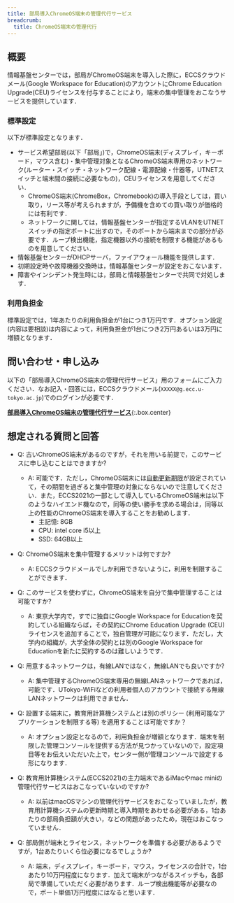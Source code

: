 ```yaml
---
title: 部局導入ChromeOS端末の管理代行サービス
breadcrumb:
  title: ChromeOS端末の管理代行
---
```


## 概要

情報基盤センターでは，部局がChromeOS端末を導入した際に，ECCSクラウドメール(Google Workspace for Education)のアカウントにChrome Education Upgrade(CEU)ライセンスを付与することにより，端末の集中管理をおこなうサービスを提供しています．

### 標準設定

以下が標準設定となります．

- サービス希望部局(以下「部局」)で，ChromeOS端末(ディスプレイ，キーボード，マウス含む)・集中管理対象となるChromeOS端末専用のネットワーク(ルーター・スイッチ・ネットワーク配線・電源配線・什器等，UTNETスイッチと端末間の接続に必要なもの)，CEUライセンスを用意してください．
  - ChromeOS端末(ChromeBox，Chromebook)の導入手段としては，買い取り，リース等が考えられますが，予備機を含めての買い取りが価格的には有利です．
  - ネットワークに関しては，情報基盤センターが指定するVLANをUTNETスイッチの指定ポートに出すので，そのポートから端末までの部分が必要です．ループ検出機能，指定機器以外の接続を制限する機能があるものを用意してください．
- 情報基盤センターがDHCPサーバ，ファイアウォール機能を提供します．
- 初期設定時や故障機器交換時は，情報基盤センターが設定をおこないます．
- 障害やインシデント発生時には，部局と情報基盤センターで共同で対処します．

### 利用負担金

標準設定では，1年あたりの利用負担金が1台につき1万円です．オプション設定(内容は要相談)は内容によって，利用負担金が1台につき2万円あるいは3万円に増額となります．

## 問い合わせ・申し込み

以下の「部局導入ChromeOS端末の管理代行サービス」用のフォームにご入力ください．なお記入・回答には，ECCSクラウドメール(`XXXXX@g.ecc.u-tokyo.ac.jp`)でのログインが必要です．

**[部局導入ChromeOS端末の管理代行サービス](https://docs.google.com/forms/d/e/1FAIpQLSdrddEnD_see3tvDMfkWL3RktJyt0vremITPM2u6NdndhpCYQ/viewform?usp=sf_link)**{:.box.center}

## 想定される質問と回答

- Q: 古いChromeOS端末があるのですが，それを用いる前提で，このサービスに申し込むことはできますか?
  - A: 可能です．ただし，ChromeOS端末には[自動更新期限](https://support.google.com/chrome/a/answer/6220366?hl=ja)が設定されていて，その期間を過ぎると集中管理の対象にならないので注意してください．また，ECCS2021の一部として導入しているChromeOS端末は以下のようなハイエンド機なので，同等の使い勝手を求める場合は，同等以上の性能のChromeOS端末を導入することをお勧めします．
    - 主記憶: 8GB
    - CPU: intel core i5以上
    - SSD: 64GB以上

- Q: ChromeOS端末を集中管理するメリットは何ですか?
  - A: ECCSクラウドメールでしか利用できないように，利用を制限することができます．

- Q: このサービスを使わずに，ChromeOS端末を自分で集中管理することは可能ですか?
  - A: 東京大学内で，すでに独自にGoogle Workspace for Educationを契約している組織ならば，その契約にChrome Education Upgrade (CEU)ライセンスを追加することで，独自管理が可能になります．ただし，大学内の組織が，大学全体の契約とは別のGoogle Workspace for Educationを新たに契約するのは難しいようです．

- Q: 用意するネットワークは，有線LANではなく，無線LANでも良いですか?
  - A: 集中管理するChromeOS端末専用の無線LANネットワークであれば，可能です．UTokyo-WiFiなどの利用者個人のアカウントで接続する無線LANネットワークは利用できません．

- Q: 設置する端末に，教育用計算機システムとは別のポリシー (利用可能なアプリケーションを制限する等) を適用することは可能ですか？
  - A: オプション設定となるので，利用負担金が増額となります．端末を制限した管理コンソールを提供する方法が見つかっていないので，設定項目等をお伝えいただいた上で，センター側が管理コンソールで設定する形になります．

- Q: 教育用計算機システム(ECCS2021)の主力端末であるiMacやmac miniの管理代行サービスはおこなっていないのですか?
  - A: 以前はmacOSマシンの管理代行サービスをおこなっていましたが，教育用計算機システムの更新時期と導入時期をあわせる必要がある，1台あたりの部局負担額が大きい，などの問題があったため，現在はおこなっていません．

- Q: 部局側が端末とライセンス，ネットワークを準備する必要があるようですが，1台あたりいくら位必要になるでしょうか?
  - A: 端末，ディスプレイ，キーボード，マウス，ライセンスの合計で，1台あたり10万円程度になります．加えて端末がつながるスイッチも，各部局で準備していただく必要があります．ループ検出機能等が必要なので，ポート単価1万円程度にはなると思います．
